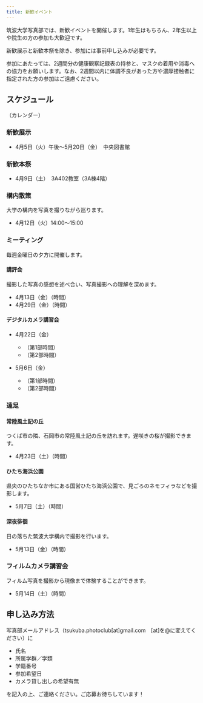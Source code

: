```yaml
---
title: 新歓イベント
---
```

筑波大学写真部では、新歓イベントを開催します。1年生はもちろん、2年生以上や院生の方の参加も大歓迎です。

新歓展示と新歓本祭を除き、参加には事前申し込みが必要です。

参加にあたっては、2週間分の健康観察記録表の持参と、マスクの着用や消毒への協力をお願いします。なお、2週間以内に体調不良があった方や濃厚接触者に指定された方の参加はご遠慮ください。

## スケジュール

（カレンダー）

### 新歓展示

* 4月5日（火）午後～5月20日（金）　中央図書館

### 新歓本祭

* 4月9日（土）　3A402教室（3A棟4階）

### 構内散策

大学の構内を写真を撮りながら巡ります。

* 4月12日（火）14:00～15:00

### ミーティング

毎週金曜日の夕方に開催します。

#### 講評会

撮影した写真の感想を述べ合い、写真撮影への理解を深めます。

* 4月13日（金）（時間）
* 4月29日（金）（時間）

#### デジタルカメラ講習会

* 4月22日（金）

  * （第1部時間）
  * （第2部時間）
* 5月6日（金）

  * （第1部時間）
  * （第2部時間）

### 遠足

#### 常陸風土記の丘

つくば市の隣、石岡市の常陸風土記の丘を訪れます。遅咲きの桜が撮影できます。

* 4月23日（土）（時間）

#### ひたち海浜公園

県央のひたちなか市にある国営ひたち海浜公園で、見ごろのネモフィラなどを撮影します。

* 5月7日（土）（時間）

#### 深夜徘徊

日の落ちた筑波大学構内で撮影を行います。

* 5月13日（金）（時間）

### フィルムカメラ講習会

フィルム写真を撮影から現像まで体験することができます。

* 5月14日（土）（時間）

## 申し込み方法

写真部メールアドレス（tsukuba.photoclub\[at]gmail.com　\[at]を@に変えてください）に

* 氏名
* 所属学群／学類
* 学籍番号
* 参加希望日
* カメラ貸し出しの希望有無

を記入の上、ご連絡ください。ご応募お待ちしています！